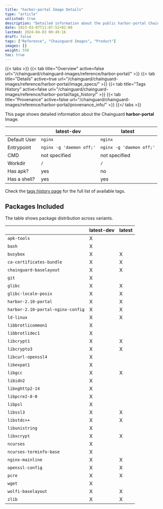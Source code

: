 ```yaml
---
title: "harbor-portal Image Details"
type: "article"
unlisted: true
description: "Detailed information about the public harbor-portal Chainguard Image."
date: 2023-03-07T11:07:52+02:00
lastmod: 2024-04-03 00:49:16
draft: false
tags: ["Reference", "Chainguard Images", "Product"]
images: []
weight: 550
toc: true
---
```


{{< tabs >}}
{{< tab title="Overview" active=false url="/chainguard/chainguard-images/reference/harbor-portal/" >}}
{{< tab title="Details" active=true url="/chainguard/chainguard-images/reference/harbor-portal/image_specs/" >}}
{{< tab title="Tags History" active=false url="/chainguard/chainguard-images/reference/harbor-portal/tags_history/" >}}
{{< tab title="Provenance" active=false url="/chainguard/chainguard-images/reference/harbor-portal/provenance_info/" >}}
{{</ tabs >}}

This page shows detailed information about the Chainguard **harbor-portal** Image.

|              | latest-dev               | latest                   |
|--------------|--------------------------|--------------------------|
| Default User | `nginx`                  | `nginx`                  |
| Entrypoint   | `nginx -g 'daemon off;'` | `nginx -g 'daemon off;'` |
| CMD          | not specified            | not specified            |
| Workdir      | `/`                      | `/`                      |
| Has apk?     | yes                      | no                       |
| Has a shell? | yes                      | yes                      |

Check the [tags history page](/chainguard/chainguard-images/reference/harbor-portal/tags_history/) for the full list of available tags.

## Packages Included
The table shows package distribution across variants.

|                                   | latest-dev | latest |
|-----------------------------------|------------|--------|
| `apk-tools`                       | X          |        |
| `bash`                            | X          |        |
| `busybox`                         | X          | X      |
| `ca-certificates-bundle`          | X          | X      |
| `chainguard-baselayout`           | X          | X      |
| `git`                             | X          |        |
| `glibc`                           | X          | X      |
| `glibc-locale-posix`              | X          | X      |
| `harbor-2.10-portal`              | X          | X      |
| `harbor-2.10-portal-nginx-config` | X          | X      |
| `ld-linux`                        | X          | X      |
| `libbrotlicommon1`                | X          |        |
| `libbrotlidec1`                   | X          |        |
| `libcrypt1`                       | X          | X      |
| `libcrypto3`                      | X          | X      |
| `libcurl-openssl4`                | X          |        |
| `libexpat1`                       | X          |        |
| `libgcc`                          | X          | X      |
| `libidn2`                         | X          |        |
| `libnghttp2-14`                   | X          |        |
| `libpcre2-8-0`                    | X          |        |
| `libpsl`                          | X          |        |
| `libssl3`                         | X          | X      |
| `libstdc++`                       | X          | X      |
| `libunistring`                    | X          |        |
| `libxcrypt`                       | X          | X      |
| `ncurses`                         | X          |        |
| `ncurses-terminfo-base`           | X          |        |
| `nginx-mainline`                  | X          | X      |
| `openssl-config`                  | X          | X      |
| `pcre`                            | X          | X      |
| `wget`                            | X          |        |
| `wolfi-baselayout`                | X          | X      |
| `zlib`                            | X          | X      |

